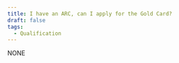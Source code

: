 ```yaml
---
title: I have an ARC, can I apply for the Gold Card?
draft: false
tags:
  - Qualification
---
```

NONE